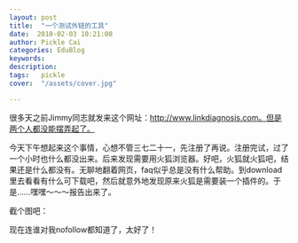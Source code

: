 ```yaml
---
layout: post  
title:  "一个测试外链的工具"
date:  2010-02-03 10:21:00
author: Pickle Cai  
categories: EduBlog  
keywords: 
description:   
tags:	pickle   
cover:  "/assets/cover.jpg"  

---
```


很多天之前Jimmy同志就发来这个网址：http://www.linkdiagnosis.com。但是两个人都没能摆弄起了。



今天下午想起来这个事情，心想不管三七二十一，先注册了再说。注册完试，过了一个小时也什么都没出来。后来发现需要用火狐浏览器。好吧，火狐就火狐吧，结果还是什么都没有。无聊地翻着网页，faq似乎总是没有什么帮助。到download里去看看有什么可下载吧，然后就意外地发现原来火狐是需要装一个插件的。于是……嘿嘿～～～报告出来了。



截个图吧：







现在连谁对我nofollow都知道了，太好了！



		    
